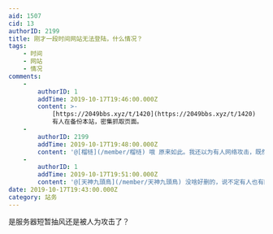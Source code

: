 ```yaml
---
aid: 1507
cid: 13
authorID: 2199
title: 刚才一段时间网站无法登陆，什么情况？
tags:
    - 时间
    - 网站
    - 情况
comments:
    -
        authorID: 1
        addTime: 2019-10-17T19:46:00.000Z
        content: >-
            [https://2049bbs.xyz/t/1420](https://2049bbs.xyz/t/1420)
            有人在备份本站，密集抓取页面。
    -
        authorID: 2199
        addTime: 2019-10-17T19:48:00.000Z
        content: '@[榴梿](/member/榴梿) 哦 原来如此。我还以为有人网络攻击，既然没事这个帖子删了吧。'
    -
        authorID: 1
        addTime: 2019-10-17T19:51:00.000Z
        content: '@[天神九頭鳥](/member/天神九頭鳥) 没啥好删的，说不定有人也有同样的疑问。'
date: 2019-10-17T19:43:00.000Z
category: 站务
---
```


是服务器短暂抽风还是被人为攻击了？
